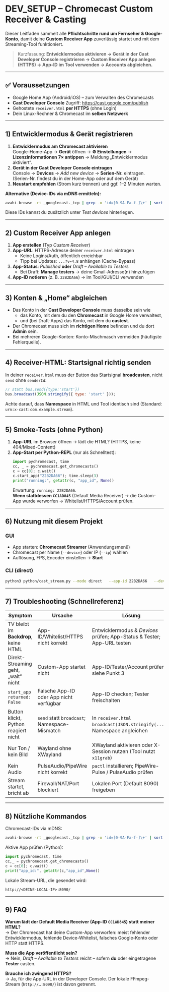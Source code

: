 # DEV_SETUP – Chromecast Custom Receiver & Casting

Dieser Leitfaden sammelt alle **Pflichtschritte rund um Fernseher & Google-Konto**, damit deine **Custom Receiver App** zuverlässig startet und mit dem Streaming-Tool funktioniert.

> Kurzfassung: **Entwicklermodus aktivieren → Gerät in der Cast Developer Console registrieren → Custom Receiver App anlegen (HTTPS) → App-ID im Tool verwenden → Accounts abgleichen.**

---

## ✅ Voraussetzungen

- Google Home App (Android/iOS) – zum Verwalten des Chromecasts
- **Cast Developer Console** Zugriff: <https://cast.google.com/publish>
- Gehostete `receiver.html` **per HTTPS** (ohne Login)
- Dein Linux-Rechner & Chromecast im **selben Netzwerk**

---

## 1) Entwicklermodus & Gerät registrieren

1. **Entwicklermodus am Chromecast aktivieren**  
   Google-Home-App → **Gerät** öffnen → **⚙️ Einstellungen** → **Lizenzinformationen** **7× antippen** → Meldung „Entwicklermodus aktiviert“.
2. **Gerät in der Cast Developer Console eintragen**  
   Console → **Devices** → *Add new device* → **Serien-Nr.** eintragen.  
   (Serien-Nr. findest du in der Home-App oder auf dem Gerät)
3. **Neustart empfohlen** (Strom kurz trennen) und ggf. 1–2 Minuten warten.

**Alternative (Device-IDs via mDNS ermitteln):**
```bash
avahi-browse -rt _googlecast._tcp | grep -o 'id=[0-9A-Fa-f-]\+' | sort -u
```
Diese IDs kannst du zusätzlich unter *Test devices* hinterlegen.

---

## 2) Custom Receiver App anlegen

1. **App erstellen** (Typ *Custom Receiver*)
2. **App-URL**: HTTPS-Adresse deiner `receiver.html` eintragen  
   - Keine Logins/Auth, öffentlich erreichbar  
   - Tipp bei Updates: `...?v=4.8` anhängen (Cache-Bypass)
3. **App-Status**: *Published* **oder** *Draft – Available to Testers*  
   - Bei Draft: **Manage testers** → deine Gmail-Adresse(n) hinzufügen
4. **App-ID notieren** (z. B. `22B2DA66`) → im Tool/GUI/CLI verwenden

---

## 3) Konten & „Home“ abgleichen

- Das Konto in der **Cast Developer Console** muss dasselbe sein wie
  - das Konto, mit dem du den **Chromecast** in Google Home verwaltest,
  - und (bei Draft-Apps) das Konto, mit dem du **castest**.
- Der Chromecast muss sich im **richtigen Home** befinden und du dort **Admin** sein.
- Bei mehreren Google-Konten: Konto-Mischmasch vermeiden (häufigste Fehlerquelle).

---

## 4) Receiver-HTML: Startsignal richtig senden

In deiner `receiver.html` muss der Button das Startsignal **broadcasten**, nicht `send` ohne `senderId`:

```js
// statt bus.send({type:'start'})
bus.broadcast(JSON.stringify({ type: 'start' }));
```

Achte darauf, dass **Namespace** in HTML und Tool identisch sind (Standard: `urn:x-cast:com.example.stream`).

---

## 5) Smoke-Tests (ohne Python)

1. **App-URL** im Browser öffnen → lädt die HTML? (HTTPS, keine 404/Mixed-Content)
2. **App-Start per Python-REPL** (nur als Schnelltest):
   ```python
   import pychromecast, time
   cc, _ = pychromecast.get_chromecasts()
   c = cc[0]; c.wait()
   c.start_app("22B2DA66"); time.sleep(3)
   print("running:", getattr(c, "app_id", None))
   ```
   Erwartung: `running: 22B2DA66`.  
   **Wenn stattdessen `CC1AD845`** (Default Media Receiver) → die Custom-App wurde verworfen → Whitelist/HTTPS/Account prüfen.

---

## 6) Nutzung mit diesem Projekt

### GUI
- App starten: **Chromecast Streamer** (Anwendungsmenü)
- Chromecast per Name (`--device`) oder IP (`--ip`) wählen
- Auflösung, FPS, Encoder einstellen → **Start**

### CLI (direct)
```bash
python3 python/cast_stream.py --mode direct   --app-id 22B2DA66   --device "Der Professor"   --resolution 1920x1080 --fps 30 --gop-seconds 2   --hw auto --port 8090
```

---

## 7) Troubleshooting (Schnellreferenz)

| Symptom | Ursache | Lösung |
|---|---|---|
| TV bleibt im **Backdrop**, keine HTML | App-ID/Whitelist/HTTPS nicht korrekt | Entwicklermodus & *Devices* prüfen; App-Status & Tester; App-URL testen |
| Direkt-Streaming geht, „wait“ nicht | Custom-App startet nicht | App-ID/Tester/Account prüfen; siehe Punkt 3 |
| `start_app returned: False` | Falsche App-ID oder App nicht verfügbar | App-ID checken; Tester freischalten |
| Button klickt, Python reagiert nicht | `send` statt `broadcast`; Namespace-Mismatch | In `receiver.html` `broadcast(JSON.stringify(...))`; Namespace angleichen |
| Nur Ton / kein Bild | Wayland ohne XWayland | XWayland aktivieren oder X-Session nutzen (Tool nutzt `x11grab`) |
| Kein Audio | PulseAudio/PipeWire nicht korrekt | `pactl` installieren; PipeWire-Pulse / PulseAudio prüfen |
| Stream startet, bricht ab | Firewall/NAT/Port blockiert | Lokalen Port (Default 8090) freigeben |

---

## 8) Nützliche Kommandos

Chromecast-IDs via mDNS:
```bash
avahi-browse -rt _googlecast._tcp | grep -o 'id=[0-9A-Fa-f-]\+' | sort -u
```

Aktive App prüfen (Python):
```python
import pychromecast, time
cc,_ = pychromecast.get_chromecasts()
c = cc[0]; c.wait()
print("app_id:", getattr(c,"app_id",None))
```

Lokale Stream-URL, die gesendet wird:
```
http://<DEINE-LOCAL-IP>:8090/
```

---

## 9) FAQ

**Warum lädt der Default Media Receiver (App-ID `CC1AD845`) statt meiner HTML?**  
→ Der Chromecast hat deine Custom-App verworfen: meist fehlender Entwicklermodus, fehlende Device-Whitelist, falsches Google-Konto oder HTTP statt HTTPS.

**Muss die App veröffentlicht sein?**  
→ Nein, *Draft – Available to Testers* reicht – sofern **du** oder eingetragene **Tester** casten.

**Brauche ich zwingend HTTPS?**  
→ Ja, für die App-URL in der Developer Console. Der lokale FFmpeg-Stream (`http://…:8090/`) ist davon getrennt.
